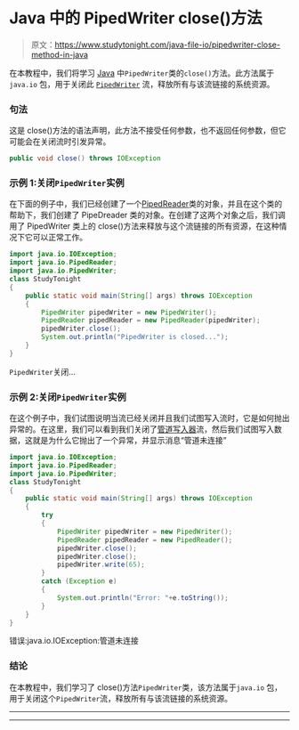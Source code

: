 # Java 中的 PipedWriter close()方法

> 原文：<https://www.studytonight.com/java-file-io/pipedwriter-close-method-in-java>

在本教程中，我们将学习 [Java](https://www.studytonight.com/java/) 中`PipedWriter`类的`close()`方法。此方法属于`java.io` 包，用于关闭此 [`PipedWriter`](https://www.studytonight.com/java-file-io/java-pipedwriter-class) 流，释放所有与该流链接的系统资源。

### 句法

这是 close()方法的语法声明，此方法不接受任何参数，也不返回任何参数，但它可能会在关闭流时引发异常。

```java
public void close() throws IOException 
```

### 示例 1:关闭`PipedWriter`实例

在下面的例子中，我们已经创建了一个[PipedReader](https://www.studytonight.com/java-file-io/java-pipedwriter-class)类的对象，并且在这个类的帮助下，我们创建了 PipeDreader 类的对象。在创建了这两个对象之后，我们调用了 PipedWriter 类上的 close()方法来释放与这个流链接的所有资源，在这种情况下它可以正常工作。

```java
import java.io.IOException;
import java.io.PipedReader;
import java.io.PipedWriter;
class StudyTonight
{
	public static void main(String[] args) throws IOException 
	{ 
		PipedWriter pipedWriter = new PipedWriter();  
		PipedReader pipedReader = new PipedReader(pipedWriter);  
		pipedWriter.close();   
		System.out.println("PipedWriter is closed...");  
	} 
}
```

`PipedWriter`关闭...

### 示例 2:关闭`PipedWriter`实例

在这个例子中，我们试图说明当流已经关闭并且我们试图写入流时，它是如何抛出异常的。在这里，我们可以看到我们关闭了[管道写入器](https://www.studytonight.com/java-file-io/java-pipedwriter-class)流，然后我们试图写入数据，这就是为什么它抛出了一个异常，并显示消息“管道未连接”

```java
import java.io.IOException;
import java.io.PipedReader;
import java.io.PipedWriter;
class StudyTonight
{
	public static void main(String[] args) throws IOException 
	{ 
		try
		{
			PipedWriter pipedWriter = new PipedWriter();
			PipedReader pipedReader = new PipedReader();
			pipedWriter.close();
			pipedWriter.close();		 
			pipedWriter.write(65);
		} 
		catch (Exception e) 
		{
			System.out.println("Error: "+e.toString());
		}
	} 
}
```

错误:java.io.IOException:管道未连接

### 结论

在本教程中，我们学习了 close()方法`PipedWriter`类，该方法属于`java.io` 包，用于关闭这个`PipedWriter`流，释放所有与该流链接的系统资源。

* * *

* * *